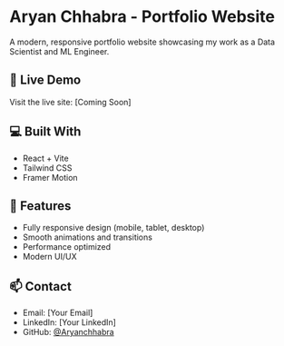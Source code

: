 # Aryan Chhabra - Portfolio Website

A modern, responsive portfolio website showcasing my work as a Data Scientist and ML Engineer.

## 🚀 Live Demo

Visit the live site: [Coming Soon]

## 💻 Built With

- React + Vite
- Tailwind CSS
- Framer Motion

## 📱 Features

- Fully responsive design (mobile, tablet, desktop)
- Smooth animations and transitions
- Performance optimized
- Modern UI/UX

## 📫 Contact

- Email: [Your Email]
- LinkedIn: [Your LinkedIn]
- GitHub: [@Aryanchhabra](https://github.com/Aryanchhabra)
